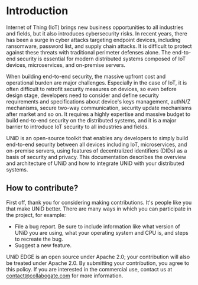 # Introduction

Internet of Thing (IoT) brings new business opportunities to all industries and fields, but it also introduces cybersecurity risks. In recent years, there has been a surge in cyber attacks targeting endpoint devices, including ransomware, password list, and supply chain attacks. It is difficult to protect against these threats with traditional perimeter defenses alone. The end-to-end security is essential for modern distributed systems composed of IoT devices, microservices, and on-premise servers.

When building end-to-end security, the massive upfront cost and operational burden are major challenges. Especially in the case of IoT, it is often difficult to retrofit security measures on devices, so even before design stage, developers need to consider and define security requirements and specifications about device's keys management, authN/Z mechanisms, secure two-way communication, security update mechanisms after market and so on. It requires a highly expertise and massive budget to build end-to-end security on the distributed systems, and it is a major barrier to introduce IoT security to all industries and fields.

UNiD is an open-source toolkit that enables any developers to simply build end-to-end security between all devices including IoT, microservices, and on-premise servers, using features of decentralized identifiers (DIDs) as a basis of security and privacy. This documentation describes the overview and architecture of UNiD and how to integrate UNiD with your distributed systems.

## How to contribute?

First off, thank you for considering making contributions. It's people like you that make UNiD better. There are many ways in which you can participate in the project, for example:

- File a bug report. Be sure to include information like what version of UNiD you are using, what your operating system and CPU is, and steps to recreate the bug.
- Suggest a new feature.

UNiD EDGE is an open source under Apache 2.0; your contribution will also be treated under Apache 2.0. By submitting your contribution, you agree to this policy. If you are interested in the commercial use, contact us at <a href='mailto:contact@collabogate.com'>contact@collabogate.com</a> for more information.
